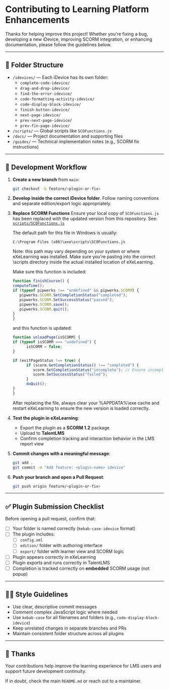 # Contributing to Learning Platform Enhancements

Thanks for helping improve this project! Whether you're fixing a bug, developing a new iDevice, improving SCORM integration, or enhancing documentation, please follow the guidelines below.

---

## 📁 Folder Structure

- `/idevices/` — Each iDevice has its own folder:
  - `complete-code-idevice/`
  - `drag-and-drop-idevice/`
  - `find-the-error-idevice/`
  - `code-formatting-activity-idevice/`
  - `code-display-block-idevice/`
  - `finish-button-idevice/`
  - `next-page-idevice/`
  - `prev-next-page-idevice/`
  - `prev-fin-page-idevice/`
- `/scripts/` — Global scripts like `SCOFunctions.js`
- `/docs/` — Project documentation and supporting files
- `/guides/` — Technical implementation notes (e.g., SCORM fix instructions)

---

## 🔧 Development Workflow

1. **Create a new branch** from `main`:
   ```bash
   git checkout -b feature/<plugin-or-fix>
   ```

2. **Develop inside the correct iDevice folder**. Follow naming conventions and separate edition/export logic appropriately.

3. **Replace SCORM Functions**
   Ensure your local copy of `SCOFunctions.js` has been replaced with the updated version from this repository. See: [`scripts/SCOFunctions.js`](scripts/SCOFunctions.js)
   
   The default path for this file in Windows is usually:
   ```
   C:\Program Files (x86)\exe\scripts\SCOFunctions.js
   ```
   Note: this path may vary depending on your system or where eXeLearning was installed.
   Make sure you're pasting into the correct \scripts directory inside the actual installed location of eXeLearning.

   Make sure this function is included:

   ```js
   function finishCourse() {
   computeTime();
   if (typeof pipwerks !== "undefined" && pipwerks.SCORM) {
      pipwerks.SCORM.SetCompletionStatus("completed");
      pipwerks.SCORM.SetSuccessStatus("passed");
      pipwerks.SCORM.save();
      pipwerks.SCORM.quit();
   }
   }
   ```
   and this function is updated:

   ```js
   function unloadPage(isSCORM) {
   if (typeof isSCORM === "undefined") {
         isSCORM = false;
   }

   if (exitPageStatus !== true) {
         if (scorm.GetCompletionStatus() !== "completed") {
            scorm.SetCompletionStatus("incomplete"); // Ensure incomplete if not finished
            scorm.SetSuccessStatus("failed");
         }
         doQuit();
   }
   }
   ```
   After replacing the file, always clear your %APPDATA%\exe cache and restart eXeLearning to ensure the new version is loaded correctly.

4. **Test the plugin in eXeLearning**:
   - Export the plugin as a **SCORM 1.2** package
   - Upload to **TalentLMS**
   - Confirm completion tracking and interaction behavior in the LMS report view

5. **Commit changes with a meaningful message**:
   ```bash
   git add .
   git commit -m "Add feature: <plugin-name> idevice"
   ```

6. **Push your branch and open a Pull Request**:
   ```bash
   git push origin feature/<plugin-or-fix>
   ```

---

## ✅ Plugin Submission Checklist

Before opening a pull request, confirm that:

- [ ] Your folder is named correctly (`kebab-case-idevice` format)
- [ ] The plugin includes:
  - [ ] `config.xml`
  - [ ] `edition/` folder with authoring interface
  - [ ] `export/` folder with learner view and SCORM logic
- [ ] Plugin appears correctly in eXeLearning
- [ ] Plugin exports and runs correctly in TalentLMS
- [ ] Completion is tracked correctly on **embedded** SCORM usage (not popup)

---

## 🧑‍💻 Style Guidelines

- Use clear, descriptive commit messages
- Comment complex JavaScript logic where needed
- Use `kebab-case` for all filenames and folders (e.g., `code-display-block-idevice`)
- Keep unrelated changes in separate branches and PRs
- Maintain consistent folder structure across all plugins

---

## 🙏 Thanks

Your contributions help improve the learning experience for LMS users and support future development continuity.

If in doubt, check the main `README.md` or reach out to a maintainer.
